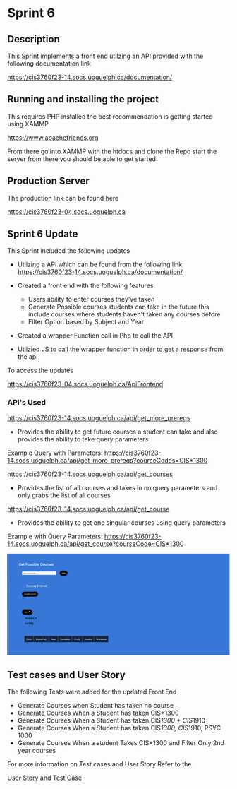 # Sprint 6 

## Description 
This Sprint implements a front end utilzing an API provided with the following documentation link

https://cis3760f23-14.socs.uoguelph.ca/documentation/


## Running and installing the project

This requires PHP installed the best recommendation is getting started using XAMMP 

https://www.apachefriends.org

From there go into XAMMP with the htdocs and clone the Repo start the server from there you should be able to get started.

## Production Server 

The production link can be found here

https://cis3760f23-04.socs.uoguelph.ca

## Sprint 6 Update 

This Sprint included the following updates 

- Utilzing a API which can be found from the following link https://cis3760f23-14.socs.uoguelph.ca/documentation/

- Created a front end with the following features
    - Users ability to enter courses they've taken
    - Generate Possible courses students can take in the future this include courses where students haven't taken any courses before
    - Filter Option based by Subject and Year
- Created a wrapper Function call in Php to call the API
- Utilzied JS to call the wrapper function in order to get a response from the api

To access the updates 

https://cis3760f23-04.socs.uoguelph.ca/ApiFrontend


### API's Used 

https://cis3760f23-14.socs.uoguelph.ca/api/get_more_prereqs

- Provides the ability to get future courses a student can take and also provides the ability to take query 
parameters

Example Query with Parameters: 
https://cis3760f23-14.socs.uoguelph.ca/api/get_more_prereqs?courseCodes=CIS*1300

https://cis3760f23-14.socs.uoguelph.ca/api/get_courses

- Provides the list of all courses and takes in no query parameters and only grabs the list of all courses

https://cis3760f23-14.socs.uoguelph.ca/api/get_course

- Provides the ability to get one singular courses using query parameters

Example with Query Parameters: 
https://cis3760f23-14.socs.uoguelph.ca/api/get_course?courseCode=CIS*1300


![Get Possible Courses](/Documentation/Sprint6/ApiFrontEnd.png)

## Test cases and User Story
 
The following Tests were added for the updated Front End

- Generate Courses when Student has taken no course
- Generate Courses When a Student has taken CIS*1300
- Generate Courses When a Student has taken CIS*1300 + CIS*1910
- Generate Courses When a Student has taken CIS*1300, CIS*1910, PSYC 1000
- Generate Courses When a student Takes CIS*1300 and Filter Only 2nd year courses

For more information on Test cases and User Story Refer to the 

[User Story and Test Case](Documentation/Sprint6/User_stories_Test_cases.pdf)
